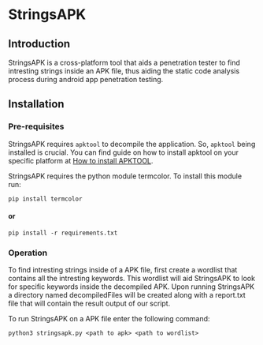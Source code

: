 # StringsAPK

## Introduction

StringsAPK is a cross-platform tool that aids a penetration tester to find intresting strings inside an APK file, thus aiding the static code analysis process during android app penetration testing.

## Installation
  
### Pre-requisites
  
  StringsAPK requires `apktool` to decompile the application. So, `apktool` being installed is crucial. You can find guide on how to install apktool on your specific platform at [How to install APKTOOL](https://ibotpeaches.github.io/Apktool/install/).
  
  StringsAPK requires the python module termcolor.
  To install this module run:
  
  `pip install termcolor`
  
  #### or
  
  `pip install -r requirements.txt`
  
### Operation

  To find intresting strings inside of a APK file, first create a wordlist that contains all the intresting keywords. This wordlist will aid StringsAPK to look for specific keywords inside the decompiled APK. Upon running StringsAPK a directory named decompiledFiles will be created along with a report.txt file that will contain the result output of our script.
  
  To run StringsAPK on a APK file enter the following command:
  
  `python3 stringsapk.py <path to apk> <path to wordlist>`
